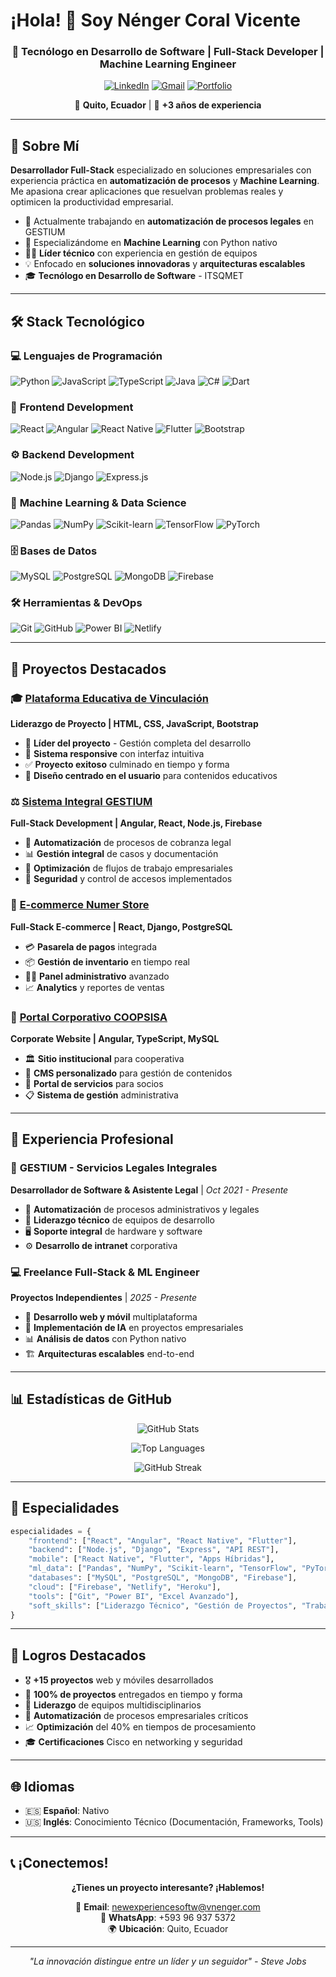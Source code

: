 # ¡Hola! 👋 Soy Nénger Coral Vicente

<div align="center">
  
  ### 🚀 Tecnólogo en Desarrollo de Software | Full-Stack Developer | Machine Learning Engineer
  
  [![LinkedIn](https://img.shields.io/badge/LinkedIn-0077B5?style=for-the-badge&logo=linkedin&logoColor=white)](https://linkedin.com/in/tu-perfil)
  [![Gmail](https://img.shields.io/badge/Gmail-D14836?style=for-the-badge&logo=gmail&logoColor=white)](mailto:newexperiencesoftw@vnenger.com)
  [![Portfolio](https://img.shields.io/badge/Portfolio-FF5722?style=for-the-badge&logo=todoist&logoColor=white)](https://chente09.github.io/pag-vinculacion/index.html)
  
  📍 **Quito, Ecuador** | 🌟 **+3 años de experiencia**
  
</div>

---

## 🎯 Sobre Mí

**Desarrollador Full-Stack** especializado en soluciones empresariales con experiencia práctica en **automatización de procesos** y **Machine Learning**. Me apasiona crear aplicaciones que resuelvan problemas reales y optimicen la productividad empresarial.

- 🔭 Actualmente trabajando en **automatización de procesos legales** en GESTIUM
- 🌱 Especializándome en **Machine Learning** con Python nativo
- 👨‍💼 **Líder técnico** con experiencia en gestión de equipos
- 💡 Enfocado en **soluciones innovadoras** y **arquitecturas escalables**
- 🎓 **Tecnólogo en Desarrollo de Software** - ITSQMET

---

## 🛠️ Stack Tecnológico

### 💻 **Lenguajes de Programación**
![Python](https://img.shields.io/badge/Python-3776AB?style=for-the-badge&logo=python&logoColor=white)
![JavaScript](https://img.shields.io/badge/JavaScript-F7DF1E?style=for-the-badge&logo=javascript&logoColor=black)
![TypeScript](https://img.shields.io/badge/TypeScript-007ACC?style=for-the-badge&logo=typescript&logoColor=white)
![Java](https://img.shields.io/badge/Java-ED8B00?style=for-the-badge&logo=java&logoColor=white)
![C#](https://img.shields.io/badge/C%23-239120?style=for-the-badge&logo=c-sharp&logoColor=white)
![Dart](https://img.shields.io/badge/Dart-0175C2?style=for-the-badge&logo=dart&logoColor=white)

### 🚀 **Frontend Development**
![React](https://img.shields.io/badge/React-20232A?style=for-the-badge&logo=react&logoColor=61DAFB)
![Angular](https://img.shields.io/badge/Angular-DD0031?style=for-the-badge&logo=angular&logoColor=white)
![React Native](https://img.shields.io/badge/React_Native-20232A?style=for-the-badge&logo=react&logoColor=61DAFB)
![Flutter](https://img.shields.io/badge/Flutter-02569B?style=for-the-badge&logo=flutter&logoColor=white)
![Bootstrap](https://img.shields.io/badge/Bootstrap-563D7C?style=for-the-badge&logo=bootstrap&logoColor=white)

### ⚙️ **Backend Development**
![Node.js](https://img.shields.io/badge/Node.js-43853D?style=for-the-badge&logo=node.js&logoColor=white)
![Django](https://img.shields.io/badge/Django-092E20?style=for-the-badge&logo=django&logoColor=white)
![Express.js](https://img.shields.io/badge/Express.js-404D59?style=for-the-badge)

### 🤖 **Machine Learning & Data Science**
![Pandas](https://img.shields.io/badge/Pandas-150458?style=for-the-badge&logo=pandas&logoColor=white)
![NumPy](https://img.shields.io/badge/NumPy-013243?style=for-the-badge&logo=numpy&logoColor=white)
![Scikit-learn](https://img.shields.io/badge/Scikit--learn-F7931E?style=for-the-badge&logo=scikit-learn&logoColor=white)
![TensorFlow](https://img.shields.io/badge/TensorFlow-FF6F00?style=for-the-badge&logo=TensorFlow&logoColor=white)
![PyTorch](https://img.shields.io/badge/PyTorch-EE4C2C?style=for-the-badge&logo=PyTorch&logoColor=white)

### 🗄️ **Bases de Datos**
![MySQL](https://img.shields.io/badge/MySQL-005C84?style=for-the-badge&logo=mysql&logoColor=white)
![PostgreSQL](https://img.shields.io/badge/PostgreSQL-316192?style=for-the-badge&logo=postgresql&logoColor=white)
![MongoDB](https://img.shields.io/badge/MongoDB-4EA94B?style=for-the-badge&logo=mongodb&logoColor=white)
![Firebase](https://img.shields.io/badge/Firebase-039BE5?style=for-the-badge&logo=Firebase&logoColor=white)

### 🛠️ **Herramientas & DevOps**
![Git](https://img.shields.io/badge/Git-F05032?style=for-the-badge&logo=git&logoColor=white)
![GitHub](https://img.shields.io/badge/GitHub-100000?style=for-the-badge&logo=github&logoColor=white)
![Power BI](https://img.shields.io/badge/Power%20BI-F2C811?style=for-the-badge&logo=powerbi&logoColor=black)
![Netlify](https://img.shields.io/badge/Netlify-00C7B7?style=for-the-badge&logo=netlify&logoColor=white)

---

## 🚀 Proyectos Destacados

### 🎓 [Plataforma Educativa de Vinculación](https://chente09.github.io/pag-vinculacion/index.html)
**Liderazgo de Proyecto | HTML, CSS, JavaScript, Bootstrap**
- 🎯 **Líder del proyecto** - Gestión completa del desarrollo
- 📱 **Sistema responsive** con interfaz intuitiva
- ✅ **Proyecto exitoso** culminado en tiempo y forma
- 🎨 **Diseño centrado en el usuario** para contenidos educativos

### ⚖️ [Sistema Integral GESTIUM](https://gestium-sli.netlify.app)
**Full-Stack Development | Angular, React, Node.js, Firebase**
- 🔄 **Automatización** de procesos de cobranza legal
- 📊 **Gestión integral** de casos y documentación
- 🚀 **Optimización** de flujos de trabajo empresariales
- 🔐 **Seguridad** y control de accesos implementados

### 🛒 [E-commerce Numer Store](https://numer.store)
**Full-Stack E-commerce | React, Django, PostgreSQL**
- 💳 **Pasarela de pagos** integrada
- 📦 **Gestión de inventario** en tiempo real
- 👨‍💼 **Panel administrativo** avanzado
- 📈 **Analytics** y reportes de ventas

### 🏢 [Portal Corporativo COOPSISA](https://coopsisa.org)
**Corporate Website | Angular, TypeScript, MySQL**
- 🏛️ **Sitio institucional** para cooperativa
- 📝 **CMS personalizado** para gestión de contenidos
- 👥 **Portal de servicios** para socios
- 📋 **Sistema de gestión** administrativa

---

## 💼 Experiencia Profesional

### 🏢 **GESTIUM - Servicios Legales Integrales**
**Desarrollador de Software & Asistente Legal** | *Oct 2021 - Presente*
- 🔧 **Automatización** de procesos administrativos y legales
- 👥 **Liderazgo técnico** de equipos de desarrollo
- 🖥️ **Soporte integral** de hardware y software
- ⚙️ **Desarrollo de intranet** corporativa

### 💻 **Freelance Full-Stack & ML Engineer**
**Proyectos Independientes** | *2025 - Presente*
- 🚀 **Desarrollo web y móvil** multiplataforma
- 🤖 **Implementación de IA** en proyectos empresariales
- 📊 **Análisis de datos** con Python nativo
- 🏗️ **Arquitecturas escalables** end-to-end

---

## 📊 Estadísticas de GitHub

<div align="center">
  
  ![GitHub Stats](https://github-readme-stats.vercel.app/api?username=chente09&show_icons=true&theme=radical&hide_border=true&count_private=true)
  
  ![Top Languages](https://github-readme-stats.vercel.app/api/top-langs/?username=chente09&layout=compact&theme=radical&hide_border=true)
  
  ![GitHub Streak](https://github-readme-streak-stats.herokuapp.com/?user=chente09&theme=radical&hide_border=true)
  
</div>

---

## 🎯 Especialidades

```python
especialidades = {
    "frontend": ["React", "Angular", "React Native", "Flutter"],
    "backend": ["Node.js", "Django", "Express", "API REST"],
    "mobile": ["React Native", "Flutter", "Apps Híbridas"],
    "ml_data": ["Pandas", "NumPy", "Scikit-learn", "TensorFlow", "PyTorch"],
    "databases": ["MySQL", "PostgreSQL", "MongoDB", "Firebase"],
    "cloud": ["Firebase", "Netlify", "Heroku"],
    "tools": ["Git", "Power BI", "Excel Avanzado"],
    "soft_skills": ["Liderazgo Técnico", "Gestión de Proyectos", "Trabajo en Equipo"]
}
```

---

## 🌟 Logros Destacados

- 🎖️ **+15 proyectos** web y móviles desarrollados
- 🚀 **100% de proyectos** entregados en tiempo y forma
- 👥 **Liderazgo** de equipos multidisciplinarios
- 🔧 **Automatización** de procesos empresariales críticos
- 📈 **Optimización** del 40% en tiempos de procesamiento
- 🎓 **Certificaciones** Cisco en networking y seguridad

---

## 🌐 Idiomas

- 🇪🇸 **Español**: Nativo
- 🇺🇸 **Inglés**: Conocimiento Técnico (Documentación, Frameworks, Tools)

---

## 📞 ¡Conectemos!

<div align="center">
  
  **¿Tienes un proyecto interesante? ¡Hablemos!**
  
  📧 **Email**: newexperiencesoftw@vnenger.com  
  📱 **WhatsApp**: +593 96 937 5372  
  🌍 **Ubicación**: Quito, Ecuador  
  
  ---
  
  *"La innovación distingue entre un líder y un seguidor" - Steve Jobs*
  
</div>
